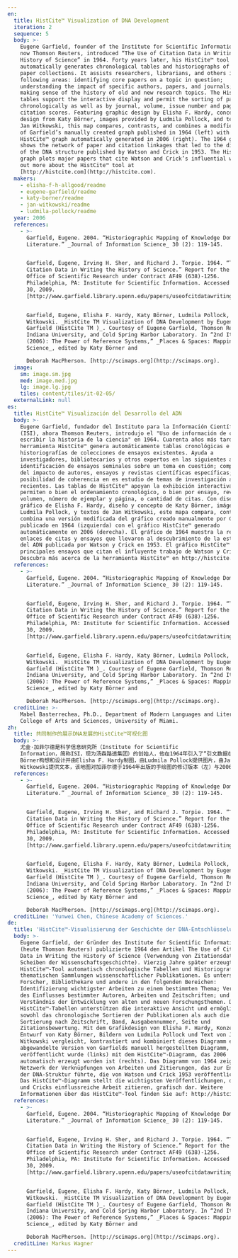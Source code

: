 ```yaml
---
en:
  title: HistCite™ Visualization of DNA Development
  iteration: 2
  sequence: 5
  body: >-
    Eugene Garfield, founder of the Institute for Scientific Information (ISI),
    now Thomson Reuters, introduced “The Use of Citation Data in Writing the
    History of Science” in 1964. Forty years later, his HistCite™ tool
    automatically generates chronological tables and historiographs of topical
    paper collections. It assists researchers, librarians, and others in the
    following areas: identifying core papers on a topic in question;
    understanding the impact of specific authors, papers, and journals; and
    making sense of the history of old and new research topics. The HistCite™
    tables support the interactive display and permit the sorting of papers
    chronologically as well as by journal, volume, issue number and page, and
    citation scores. Featuring graphic design by Elisha F. Hardy, concept and
    design from Katy Börner, images provided by Ludmila Pollock, and text from
    Jan Witkowski, this map compares, contrasts, and combines a modified version
    of Garfield’s manually created graph published in 1964 (left) with the
    HistCite™ graph automatically generated in 2006 (right). The 1964 graph
    shows the network of paper and citation linkages that led to the discovery
    of the DNA structure published by Watson and Crick in 1953. The HistCite™
    graph plots major papers that cite Watson and Crick’s influential work. Find
    out more about the HistCite™ tool at
    [http://histcite.com](http://histcite.com).
  makers:
    - elisha-f-h-allgood/readme
    - eugene-garfield/readme
    - katy-borner/readme
    - jan-witkowski/readme
    - ludmila-pollock/readme
  year: 2006
  references:
    - >-
      Garfield, Eugene. 2004. “Historiographic Mapping of Knowledge Domains
      Literature.” _Journal of Information Science_ 30 (2): 119-145.


      Garfield, Eugene, Irving H. Sher, and Richard J. Torpie. 1964. “The Use of
      Citation Data in Writing the History of Science.” Report for the Air Force
      Office of Scientific Research under Contract AF49 (638)-1256.
      Philadelphia, PA: Institute for Scientific Information. Accessed September
      30, 2009.
      [http://www.garfield.library.upenn.edu/papers/useofcitdatawritinghistofsci.pdf](http://www.garfield.library.upenn.edu/papers/useofcitdatawritinghistofsci.pdf).


      Garfield, Eugene, Elisha F. Hardy, Katy Börner, Ludmila Pollock, and Jan
      Witkowski. _HistCite TM Visualization of DNA Development by Eugene
      Garfield (HistCite TM )_. Courtesy of Eugene Garfield, Thomson Reuters,
      Indiana University, and Cold Spring Harbor Laboratory. In “2nd Iteration
      (2006): The Power of Reference Systems,” _Places & Spaces: Mapping
      Science_, edited by Katy Börner and  

      Deborah MacPherson. [http://scimaps.org](http://scimaps.org).
  image:
    sm: image.sm.jpg
    med: image.med.jpg
    lg: image.lg.jpg
    tiles: content/tiles/it-02-05/
  externalLink: null
es:
  title: HistCite™ Visualización del Desarrollo del ADN
  body: >-
    Eugene Garfield, fundador del Instituto para la Información Científica
    (ISI), ahora Thomson Reuters, introdujo el "Uso de información de citas para
    escribir la historia de la ciencia" en 1964. Cuarenta años más tarde, su
    herramienta HistCite™ genera automáticamente tablas cronológicas e
    historiografías de colecciones de ensayos existentes. Ayuda a
    investigadores, bibliotecarios y otros expertos en las siguientes áreas:
    identificación de ensayos seminales sobre un tema en cuestión; comprensión
    del impacto de autores, ensayos y revistas científicas específicas; y
    posibilidad de coherencia en es estudio de temas de investigación antiguos y
    recientes. Las tablas de HistCite™ apoyan la exhibición interactiva y
    permiten o bien el ordenamiento cronológico, o bien por ensayo, revista,
    volumen, número de ejemplar y página, o cantidad de citas. Con diseño
    gráfico de Elisha F. Hardy, diseño y concepto de Katy Börner, imágenes de
    Ludmila Pollock, y textos de Jan Witkowski, este mapa compara, contrasta y
    combina una versión modificada del gráfico creado manualmente por Garfield,
    publicado en 1964 (izquierda) con el gráfico HistCite™ generado
    automáticamente en 2006 (derecha). El gráfico de 1964 muestra la red de
    enlaces de citas y ensayos que llevaron al descubrimiento de la estructura
    del ADN publicada por Watson y Crick en 1953. El gráfico HistCite™ traza los
    principales ensayos que citan el influyente trabajo de Watson y Crick.
    Descubra más acerca de la herramienta HistCite™ en http://histcite.com.
  references:
    - >-
      Garfield, Eugene. 2004. “Historiographic Mapping of Knowledge Domains
      Literature.” _Journal of Information Science_ 30 (2): 119-145.


      Garfield, Eugene, Irving H. Sher, and Richard J. Torpie. 1964. “The Use of
      Citation Data in Writing the History of Science.” Report for the Air Force
      Office of Scientific Research under Contract AF49 (638)-1256.
      Philadelphia, PA: Institute for Scientific Information. Accessed September
      30, 2009.
      [http://www.garfield.library.upenn.edu/papers/useofcitdatawritinghistofsci.pdf](http://www.garfield.library.upenn.edu/papers/useofcitdatawritinghistofsci.pdf).


      Garfield, Eugene, Elisha F. Hardy, Katy Börner, Ludmila Pollock, and Jan
      Witkowski. _HistCite TM Visualization of DNA Development by Eugene
      Garfield (HistCite TM )_. Courtesy of Eugene Garfield, Thomson Reuters,
      Indiana University, and Cold Spring Harbor Laboratory. In “2nd Iteration
      (2006): The Power of Reference Systems,” _Places & Spaces: Mapping
      Science_, edited by Katy Börner and  

      Deborah MacPherson. [http://scimaps.org](http://scimaps.org).
  creditLine: >-
    Mabel Basterrechea, Ph.D., Department of Modern Languages and Literatures,
    College of Arts and Sciences, University of Miami.
zh:
  title: 共同制作的展示DNA发展的HistCite™可视化图
  body: >-
    尤金·加菲尔德是科学信息研究所（Institute for Scientific
    Information，简称ISI，现为汤森路透集团）的创始人，他在1964年引入了“引文数据在科学历史中的使用”的方法。40年以后，他的HistCite™工具用于自动生成特定主题论文集的年代表和编年史，它为研究者、图书馆员以及其他研究者带来以下帮助：识别核心论文，认识特定作者、论文和期刊的影响力，识别新旧主题。HistCite™的平台支持交互显示，还允许将论文以时间、期刊、卷数、期数和页数以及引文数的顺序进行分类。由Katy
    Börner构想和设计并由Elisha F. Hardy制图，由Ludmila Pollock提供图片，由Jan
    Witkowski提供文本，该地图对加菲尔德于1964年出版的手绘图的修订版本（左）与2006年用HistCite™自动生成的地图进行了比较、对比和整合。1964年的图展示了论文和引文链接的网络对1953年Watson和Crick发现DNA双螺旋结构的共现，HistCite™图标显示了引用Watson和Crick最有影响力成果的论文，更多有关HistCite™工具的信息见http://histcite.com。
  references:
    - >-
      Garfield, Eugene. 2004. “Historiographic Mapping of Knowledge Domains
      Literature.” _Journal of Information Science_ 30 (2): 119-145.


      Garfield, Eugene, Irving H. Sher, and Richard J. Torpie. 1964. “The Use of
      Citation Data in Writing the History of Science.” Report for the Air Force
      Office of Scientific Research under Contract AF49 (638)-1256.
      Philadelphia, PA: Institute for Scientific Information. Accessed September
      30, 2009.
      [http://www.garfield.library.upenn.edu/papers/useofcitdatawritinghistofsci.pdf](http://www.garfield.library.upenn.edu/papers/useofcitdatawritinghistofsci.pdf).


      Garfield, Eugene, Elisha F. Hardy, Katy Börner, Ludmila Pollock, and Jan
      Witkowski. _HistCite TM Visualization of DNA Development by Eugene
      Garfield (HistCite TM )_. Courtesy of Eugene Garfield, Thomson Reuters,
      Indiana University, and Cold Spring Harbor Laboratory. In “2nd Iteration
      (2006): The Power of Reference Systems,” _Places & Spaces: Mapping
      Science_, edited by Katy Börner and  

      Deborah MacPherson. [http://scimaps.org](http://scimaps.org).
  creditLine: 'Yunwei Chen, Chinese Academy of Sciences.'
de:
  title: 'HistCite™-Visualisierung der Geschichte der DNA-Entschlüsselung '
  body: >-
    Eugene Garfield, der Gründer des Institute for Scientific Information (ISI)
    (heute Thomson Reuters) publizierte 1964 den Artikel The Use of Citation
    Data in Writing the History of Science (Verwendung von Zitationsdaten beim
    Scheiben der Wissenschaftsgeschichte). Vierzig Jahre später erzeugt sein
    HistCite™-Tool automatisch chronologische Tabellen und Historiografien von
    thematischen Sammlungen wissenschaftlicher Publikationen. Es unterstützt
    Forscher, Bibliothekare und andere in den folgenden Bereichen:
    Identifizierung wichtigster Arbeiten zu einem bestimmten Thema; Verstehen
    des Einflusses bestimmter Autoren, Arbeiten und Zeitschriften; und besseres
    Verständnis der Entwicklung von alten und neuen Forschungsthemen. Die
    HistCite™-Tabellen unterstützen die interaktive Ansicht und ermöglichen
    sowohl das chronologische Sortieren der Publikationen als auch die
    Sortierung nach Zeitschrift, Band, Ausgabennummer, Seite und
    Zitationsbewertung. Mit dem Grafikdesign von Elisha F. Hardy, Konzept und
    Entwurf von Katy Börner, Bildern von Ludmila Pollock und Text von Jan
    Witkowski vergleicht, kontrastiert und kombiniert dieses Diagramm eine
    abgewandelte Version von Garfields manuell hergestelltem Diagramm, das 1964
    veröffentlicht wurde (links) mit dem HistCite™-Diagramm, das 2006
    automatisch erzeugt worden ist (rechts). Das Diagramm von 1964 zeigt das
    Netzwerk der Verknüpfungen von Arbeiten und Zitierungen, das zur Entdeckung
    der DNA-Struktur führte, die von Watson und Crick 1953 veröffentlicht wurde.
    Das HistCite™-Diagramm stellt die wichtigsten Veröffentlichungen, die Watson
    und Cricks einflussreiche Arbeit zitieren, grafisch dar. Weitere
    Informationen über das HistCite™-Tool finden Sie auf: http://histcite.com.
  references:
    - >-
      Garfield, Eugene. 2004. “Historiographic Mapping of Knowledge Domains
      Literature.” _Journal of Information Science_ 30 (2): 119-145.


      Garfield, Eugene, Irving H. Sher, and Richard J. Torpie. 1964. “The Use of
      Citation Data in Writing the History of Science.” Report for the Air Force
      Office of Scientific Research under Contract AF49 (638)-1256.
      Philadelphia, PA: Institute for Scientific Information. Accessed September
      30, 2009.
      [http://www.garfield.library.upenn.edu/papers/useofcitdatawritinghistofsci.pdf](http://www.garfield.library.upenn.edu/papers/useofcitdatawritinghistofsci.pdf).


      Garfield, Eugene, Elisha F. Hardy, Katy Börner, Ludmila Pollock, and Jan
      Witkowski. _HistCite TM Visualization of DNA Development by Eugene
      Garfield (HistCite TM )_. Courtesy of Eugene Garfield, Thomson Reuters,
      Indiana University, and Cold Spring Harbor Laboratory. In “2nd Iteration
      (2006): The Power of Reference Systems,” _Places & Spaces: Mapping
      Science_, edited by Katy Börner and  

      Deborah MacPherson. [http://scimaps.org](http://scimaps.org).
  creditLine: Markus Wagner
---
```

